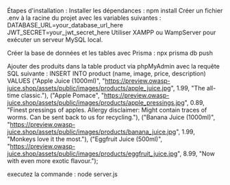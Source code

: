 Étapes d'installation :
Installer les dépendances : npm install
Créer un fichier .env à la racine du projet avec les variables suivantes : DATABASE_URL=your_database_url_here   JWT_SECRET=your_jwt_secret_here
Utiliser XAMPP ou WampServer pour exécuter un serveur MySQL local.

Créer la base de données et les tables avec Prisma : npx prisma db push


Ajouter des produits dans la table product via phpMyAdmin avec la requête SQL suivante :
INSERT INTO product (name, image, price, description)
VALUES 
  ("Apple Juice (1000ml)", "https://preview.owasp-juice.shop/assets/public/images/products/apple_juice.jpg", 1.99, "The all-time classic."),
  ("Apple Pomace", "https://preview.owasp-juice.shop/assets/public/images/products/apple_pressings.jpg", 0.89, "Finest pressings of apples. Allergy disclaimer: Might contain traces of worms. Can be sent back to us for recycling."),
  ("Banana Juice (1000ml)", "https://preview.owasp-juice.shop/assets/public/images/products/banana_juice.jpg", 1.99, "Monkeys love it the most."),
  ("Eggfruit Juice (500ml)", "https://preview.owasp-juice.shop/assets/public/images/products/eggfruit_juice.jpg", 8.99, "Now with even more exotic flavour.");





executez la commande : node server.js








